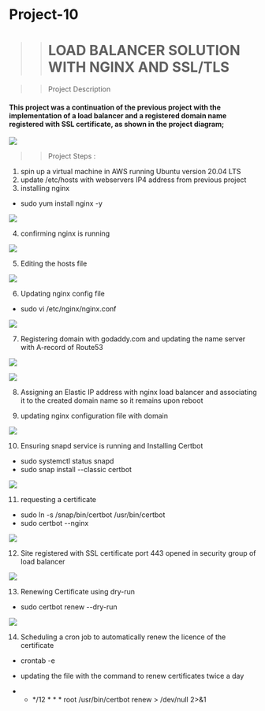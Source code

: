 # Project-10
>># LOAD BALANCER SOLUTION WITH NGINX AND SSL/TLS

>>Project Description 
#### This project was a continuation of the previous project with the implementation of a load balancer and a registered domain name registered with SSL certificate, as shown in the project diagram; 

![](PNGs/Nginx%20Diagram.png)

>> Project Steps : 

1. spin up a virtual machine in AWS running Ubuntu version 20.04 LTS 
2. update /etc/hosts with webservers IP4 address from previous project 
3. installing nginx 
- sudo yum install nginx -y

![](PNGs/2.%20Installing%20nginx.png)

4. confirming nginx is running 

![](PNGs/3.%20nginx%20running.png)

5. Editing the hosts file 

![](PNGs/4.%20Editing%20etchosts%20directory.png)

6. Updating nginx config file 

- sudo vi /etc/nginx/nginx.conf

![](PNGs/5.%20Updating%20Config%20file.png)

7. Registering domain with godaddy.com and updating the name server with A-record of Route53 

![](PNGs/1.%20Updating%20Names%20servers%20with%20aws%20.png)

![](PNGs/2.%20Created%20a%20Hosted%20Zone%20AWS.png)

8. Assigning an Elastic IP address with nginx load balancer and associating it to the created domain name so it remains upon reboot

9. updating nginx configuration file with domain 

![](PNGs/5.%20Updating%20Config%20file.png)

10. Ensuring snapd service is running and Installing Certbot

- sudo systemctl status snapd
- sudo snap install --classic certbot

![](PNGs/7.%20Installing%20certbot.png)

11. requesting a certificate 

- sudo ln -s /snap/bin/certbot /usr/bin/certbot
- sudo certbot --nginx

![](PNGs/7.%20Installing%20ssl%20certicate%20to%20domain.png)

12. Site registered with SSL certificate port 443 opened in security group of load balancer 

![](PNGs/8.%20https%20enabled%20site.png)

13. Renewing Certificate using dry-run 
- sudo certbot renew --dry-run

![](PNGs/10.%20renewing%20certicate%20.png)

14. Scheduling a cron job to automatically renew the licence of the certificate 

- crontab -e

- updating the file with the command to renew certificates twice a day 

- * */12 * * *   root /usr/bin/certbot renew > /dev/null 2>&1
